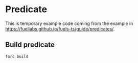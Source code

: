 # Predicate

This is temporary example code coming from the example in https://fuellabs.github.io/fuels-ts/guide/predicates/.
 
## Build predicate

```
forc build
```